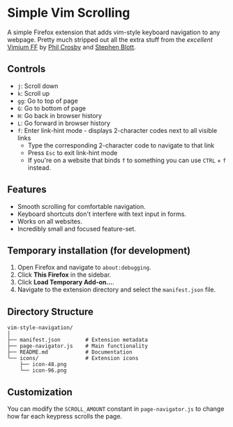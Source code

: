 # Simple Vim Scrolling

A simple Firefox extension that adds vim-style keyboard navigation to any webpage. Pretty much stripped out all the extra stuff from the _excellent_  [Vimium FF](https://addons.mozilla.org/en-CA/firefox/addon/vimium-ff/) by [Phil Crosby](https://addons.mozilla.org/en-CA/firefox/user/14971172/) and [Stephen Blott](https://addons.mozilla.org/en-CA/firefox/user/12979436/).

## Controls

- `j`: Scroll down
- `k`: Scroll up
- `gg`: Go to top of page
- `G`: Go to bottom of page
- `H`: Go back in browser history
- `L`: Go forward in browser history
- `f`: Enter link-hint mode - displays 2-character codes next to all visible links
  - Type the corresponding 2-character code to navigate to that link
  - Press `Esc` to exit link-hint mode
  - If you're on a website that binds `f` to something you can use `CTRL` + `f` instead.

## Features

- Smooth scrolling for comfortable navigation.
- Keyboard shortcuts don't interfere with text input in forms.
- Works on all websites.
- Incredibly small and focused feature-set.

## Temporary installation (for development)

1. Open Firefox and navigate to `about:debugging`.
2. Click **This Firefox** in the sidebar.
3. Click **Load Temporary Add-on...**.
4. Navigate to the extension directory and select the `manifest.json` file.

## Directory Structure

```
vim-style-navigation/
│
├── manifest.json        # Extension metadata
├── page-navigator.js    # Main functionality
├── README.md            # Documentation
└── icons/               # Extension icons
    ├── icon-48.png
    └── icon-96.png
```

## Customization

You can modify the `SCROLL_AMOUNT` constant in `page-navigator.js` to change how far each keypress scrolls the page.
